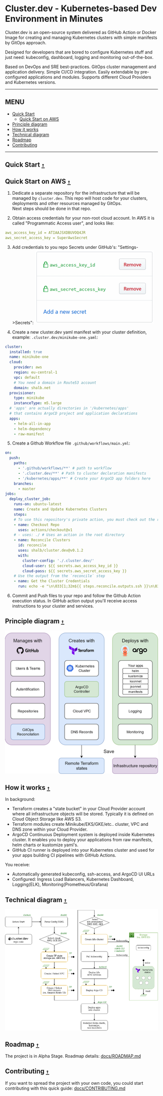 # Cluster.dev - Kubernetes-based Dev Environment in Minutes

Cluster.dev is an open-source system delivered as GitHub Action or Docker Image for creating and managing Kubernetes clusters with simple manifests by GitOps approach.

Designed for developers that are bored to configure Kubernetes stuff and just need: kubeconfig, dashboard, logging and monitoring out-of-the-box.

Based on DevOps and SRE best-practices. GitOps cluster management and application delivery. Simple CI/CD integration. Easily extendable by pre-configured applications and modules. Supports different Cloud Providers and Kubernetes versions.

----

## MENU

* [Quick Start](#quick-start-)
  * [Quick Start on AWS](#quick-start-om-aws-)
* [Principle diagram](#principle-diagram-)
* [How it works](#how-it-works-)
* [Technical diagram](#technical-diagram-)
* [Roadmap](#roadmap-)
* [Contributing](#contributing-)

----

## Quick Start [`↑`](#menu)

## Quick Start on AWS [`↑`](#menu)

1. Dedicate a separate repository for the infrastructure that will be managed by `cluster.dev`. This repo will host code for your clusters, deployments and other resources managed by GitOps.  
Next steps should be done in that repo.

2. Obtain access credentials for your non-root cloud account.
In AWS it is called "Programmatic Access user", and looks like:

```yaml
aws_access_key_id = ATIAAJSXDBUVOQ4JR
aws_secret_access_key = SuperAwsSecret
```

3. Add credentials to you repo Secrets under GitHub's: "Settings->Secrets":
 ![GitHub Secrets](docs/images/gh-secrets.png)

4. Create a new cluster.dev yaml manifest with your cluster definition, example: `.cluster.dev/minikube-one.yaml`:

```yaml
cluster:
  installed: true
  name: minikube-one
  cloud:
    provider: aws
    region: eu-central-1
    vpc: default
    # You need a domain in Route53 account
    domain: shalb.net
  provisioner:
    type: minikube
    instanceType: m5.large
  # 'apps' are actually directories in '/kubernetes/apps'
  # that contains ArgoCD project and application declarations
  apps:
    - helm-all-in-app
    - helm-dependency
    - raw-manifest
```

5. Create a Github Workflow file `.github/workflows/main.yml`:

```yaml
on:
  push:
    paths:
      - '.github/workflows/**' # path to workflow
      - '.cluster.dev/**' # Path to cluster declaration manifests
      - '/kubernetes/apps/**' # Create your ArgoCD app folders here
    branches:
      - master
jobs:
  deploy_cluster_job:
    runs-on: ubuntu-latest
    name: Create and Update Kubernetes Clusters
    steps:
    # To use this repository's private action, you must check out the repository
    - name: Checkout Repo
      uses: actions/checkout@v1
    # - uses: ./ # Uses an action in the root directory
    - name: Reconcile Clusters
      id: reconcile
      uses: shalb/cluster.dev@v0.1.2
      with:
        cluster-config: './.cluster.dev/'
        cloud-user: ${{ secrets.aws_access_key_id }}
        cloud-pass: ${{ secrets.aws_secret_access_key }}
    # Use the output from the `reconcile` step
    - name: Get the Cluster Credentials
      run: echo -e "\n\033[1;32m${{ steps.reconcile.outputs.ssh }}\n\033[1;32m${{ steps.reconcile.outputs.kubeconfig }}\n\033[1;32m${{ steps.reconcile.outputs.argocd }}"
```

6. Commit and Push files to your repo and follow the Github Action execution status. In GitHub action output you'll receive access instructions to your cluster and services.

## Principle diagram [`↑`](#menu)

![cluster.dev diagram](docs/images/cluster-dev-diagram.png)


## How it works [`↑`](#menu)

In background:

- Terraform creates a "state bucket" in your Cloud Provider account where all infrastructure objects will be stored. Typically it is defined on Cloud Object Storage like AWS S3.
- Terraform modules create Minikube/EKS/GKE/etc.. cluster, VPC and DNS zone within your Cloud Provider.
- ArgoCD Continuous Deployment system is deployed inside Kubernetes cluster. It enables you to deploy your applications from raw manifests, helm charts or kustomize yaml's.
- GitHub CI runner is deployed into your Kubernetes cluster and used for your apps building CI pipelines with GitHub Actions.

You receive:

- Automatically generated kubeconfig, ssh-access, and ArgoCD UI URLs
- Configured: Ingress Load Balancers, Kubernetes Dashboard, Logging(ELK), Monitoring(Prometheus/Grafana)

## Technical diagram [`↑`](#menu)

![cluster.dev technical diagram](docs/images/cluster-dev-technical-diagram.png)


## Roadmap [`↑`](#menu)

The project is in Alpha Stage. Roadmap details: [docs/ROADMAP.md](docs/ROADMAP.md)

## Contributing [`↑`](#menu)

If you want to spread the project with your own code, you could start contributing with this quick guide: [docs/CONTRIBUTING.md](docs/CONTRIBUTING.md)
